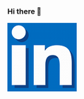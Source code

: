 ### Hi there 👋

<!--
**Lud2022/Lud2022** is a ✨ _special_ ✨ repository because its `README.md` (this file) appears on your GitHub profile.

Here are some ideas to get you started:

- 🔭 I’m currently working on ...
- 🌱 I’m currently learning ...
- 👯 I’m looking to collaborate on ...
- 🤔 I’m looking for help with ...
- 💬 Ask me about ...
- 📫 How to reach me: ...
- 😄 Pronouns: ...
- ⚡ Fun fact: ...
-->
[![ghghgf](https://github.com/Lud2022/Lud2022/blob/main/Link.png)
](https://www.linkedin.com/in/lyudmila-kubysheva-084993280)

